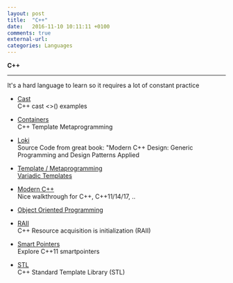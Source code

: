 ```yaml
---
layout: post
title:  "C++"
date:   2016-11-10 10:11:11 +0100
comments: true
external-url:
categories: Languages
---
```





**C++**

---

It's a hard language to learn so it requires a lot of constant practice

* [Cast](https://github.com/NelsonBilber/cpp.cast) <br/> C++ cast <>() examples

* [Containers](https://github.com/NelsonBilber/cpp.containers) <br/> C++ Template Metaprogramming

* [Loki](https://github.com/NelsonBilber/cpp.loki) <br/> Source Code from great book: "Modern C++ Design: Generic Programming and Design Patterns Applied

* [Template / Metaprogramming](https://github.com/NelsonBilber/cpp.metaprogramming) <br/>
 	[Variadic Templates](https://github.com/NelsonBilber/cpp.variadic.templates)


* [Modern C++](https://github.com/NelsonBilber/cpp.moderncpp) <br/> Nice walkthrough for C++, C++11/14/17, ..

* [Object Oriented Programming](https://github.com/NelsonBilber/cpp.oop) <br>

* [RAII](https://github.com/NelsonBilber/cpp.RAII) <br/>C++ Resource acquisition is initialization (RAII)

* [Smart Pointers](https://github.com/NelsonBilber/cpp.smartpointers)<br/> Explore C++11 smartpointers

* [STL](https://github.com/NelsonBilber/cpp.stl) <br/> C++ Standard Template Library (STL)
